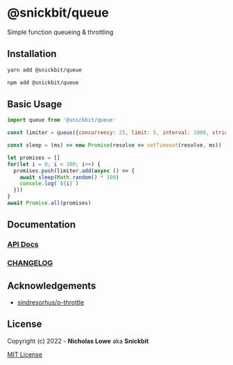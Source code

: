 # @snickbit/queue

<!--START_SECTION:readmes-description-->

Simple function queueing & throttling

<!--END_SECTION:readmes-description-->

## Installation

```bash
yarn add @snickbit/queue
```

```bash
npm add @snickbit/queue
```

## Basic Usage

```js
import queue from '@snickbit/queue'

const limiter = queue({concurrency: 25, limit: 5, interval: 1000, strict: true})

const sleep = (ms) => new Promise(resolve => setTimeout(resolve, ms))

let promises = []
for(let i = 0; i < 100; i++) {
  promises.push(limiter.add(async () => {
	await sleep(Math.random() * 100)
	console.log(`${i}`)
  }))
}
await Promise.all(promises)
```

## Documentation

### [API Docs](https://github.com/snickbit/snickbit.js/blob/main/packages/queue/README.md)

### [CHANGELOG](https://github.com/snickbit/snickbit.js/blob/main/packages/queue/CHANGELOG.md)

## Acknowledgements

- [sindresorhus/p-throttle](https://github.com/sindresorhus/p-throttle)

## License

Copyright (c) 2022 - **Nicholas Lowe** aka **Snickbit**

[MIT License](https://github.com/snickbit/snickbit.js/blob/main/LICENSE)

